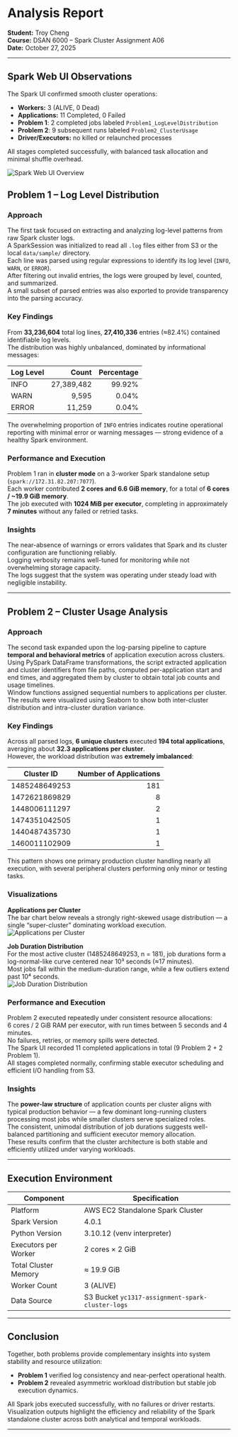 # Analysis Report

**Student:** Troy Cheng  
**Course:** DSAN 6000 – Spark Cluster Assignment A06  
**Date:** October 27, 2025  

---

## Spark Web UI Observations
The Spark UI confirmed smooth cluster operations:

- **Workers:** 3 (ALIVE, 0 Dead)  
- **Applications:** 11 Completed, 0 Failed  
- **Problem 1**: 2 completed jobs labeled `Problem1_LogLevelDistribution`  
- **Problem 2**: 9 subsequent runs labeled `Problem2_ClusterUsage`  
- **Driver/Executors:** no killed or relaunched processes  

All stages completed successfully, with balanced task allocation and minimal shuffle overhead.

![Spark Web UI Overview](https://github.com/troy-yu-cheng/img-lib/blob/main/site-imge/analysisui.png?raw=true)

## Problem 1 – Log Level Distribution

### Approach
The first task focused on extracting and analyzing log-level patterns from raw Spark cluster logs.  
A SparkSession was initialized to read all `.log` files either from S3 or the local `data/sample/` directory.  
Each line was parsed using regular expressions to identify its log level (`INFO`, `WARN`, or `ERROR`).  
After filtering out invalid entries, the logs were grouped by level, counted, and summarized.  
A small subset of parsed entries was also exported to provide transparency into the parsing accuracy.


### Key Findings
From **33,236,604** total log lines, **27,410,336** entries (≈82.4%) contained identifiable log levels.  
The distribution was highly unbalanced, dominated by informational messages:

| Log Level | Count | Percentage |
|------------|-------:|-----------:|
| INFO | 27,389,482 | 99.92% |
| WARN | 9,595 | 0.04% |
| ERROR | 11,259 | 0.04% |

The overwhelming proportion of `INFO` entries indicates routine operational reporting with minimal error or warning messages — strong evidence of a healthy Spark environment.

### Performance and Execution
Problem 1 ran in **cluster mode** on a 3-worker Spark standalone setup (`spark://172.31.82.207:7077`).  
Each worker contributed **2 cores and 6.6 GiB memory**, for a total of **6 cores / ~19.9 GiB memory**.  
The job executed with **1024 MiB per executor**, completing in approximately **7 minutes** without any failed or retried tasks.



### Insights
The near-absence of warnings or errors validates that Spark and its cluster configuration are functioning reliably.  
Logging verbosity remains well-tuned for monitoring while not overwhelming storage capacity.  
The logs suggest that the system was operating under steady load with negligible instability.

---

## Problem 2 – Cluster Usage Analysis

### Approach
The second task expanded upon the log-parsing pipeline to capture **temporal and behavioral metrics** of application execution across clusters.  
Using PySpark DataFrame transformations, the script extracted application and cluster identifiers from file paths, computed per-application start and end times, and aggregated them by cluster to obtain total job counts and usage timelines.  
Window functions assigned sequential numbers to applications per cluster.  
The results were visualized using Seaborn to show both inter-cluster distribution and intra-cluster duration variance.


### Key Findings
Across all parsed logs, **6 unique clusters** executed **194 total applications**, averaging about **32.3 applications per cluster**.  
However, the workload distribution was **extremely imbalanced**:

| Cluster ID | Number of Applications |
|-------------|----------------------:|
| 1485248649253 | 181 |
| 1472621869829 | 8 |
| 1448006111297 | 2 |
| 1474351042505 | 1 |
| 1440487435730 | 1 |
| 1460011102909 | 1 |

This pattern shows one primary production cluster handling nearly all execution, with several peripheral clusters performing only minor or testing tasks.

### Visualizations

**Applications per Cluster**  
The bar chart below reveals a strongly right-skewed usage distribution — a single “super-cluster” dominating workload execution.  
![Applications per Cluster](data/output/problem2_bar_chart.png)

**Job Duration Distribution**  
For the most active cluster (1485248649253, n = 181), job durations form a log-normal-like curve centered near 10³ seconds (≈17 minutes).  
Most jobs fall within the medium-duration range, while a few outliers extend past 10⁴ seconds.  
![Job Duration Distribution](data/output/problem2_density_plot.png)

### Performance and Execution
Problem 2 executed repeatedly under consistent resource allocations:  
6 cores / 2 GiB RAM per executor, with run times between 5 seconds and 4 minutes.  
No failures, retries, or memory spills were detected.  
The Spark UI recorded 11 completed applications in total (9 Problem 2 + 2 Problem 1).  
All stages completed normally, confirming stable executor scheduling and efficient I/O handling from S3.

### Insights
The **power-law structure** of application counts per cluster aligns with typical production behavior — a few dominant long-running clusters processing most jobs while smaller clusters serve specialized roles.  
The consistent, unimodal distribution of job durations suggests well-balanced partitioning and sufficient executor memory allocation.  
These results confirm that the cluster architecture is both stable and efficiently utilized under varying workloads.

---

## Execution Environment

| Component | Specification |
|------------|----------------|
| Platform | AWS EC2 Standalone Spark Cluster |
| Spark Version | 4.0.1 |
| Python Version | 3.10.12 (venv interpreter) |
| Executors per Worker | 2 cores × 2 GiB |
| Total Cluster Memory | ≈ 19.9 GiB |
| Worker Count | 3 (ALIVE) |
| Data Source | S3 Bucket `yc1317-assignment-spark-cluster-logs` |

---

## Conclusion
Together, both problems provide complementary insights into system stability and resource utilization:

- **Problem 1** verified log consistency and near-perfect operational health.  
- **Problem 2** revealed asymmetric workload distribution but stable job execution dynamics.  

All Spark jobs executed successfully, with no failures or driver restarts.  
Visualization outputs highlight the efficiency and reliability of the Spark standalone cluster across both analytical and temporal workloads.

---
